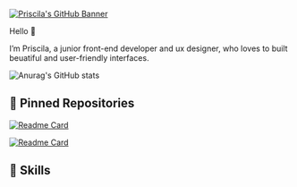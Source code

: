 
[![Priscila's GitHub Banner](Site_Background.png)](https://www.priscilamattos.com)



Hello 🦄

I’m Priscila, a junior front-end developer and ux designer, who loves to built beuatiful and user-friendly interfaces. 
</br>

![Anurag's GitHub stats](https://github-readme-stats.vercel.app/api?username=priscilamattos&show_icons=true&theme=panda)


## 📌 Pinned Repositories

[![Readme Card](https://github-readme-stats.vercel.app/api/pin/?username=priscilamattos&repo=priscilamattos&repo=github-readme-stats)](https://github.com/priscilamattos/planted-project-1)

[![Readme Card](https://github-readme-stats.vercel.app/api/pin/?username=priscilamattos&repo=planted-project-1)](https://github.com/priscilamattos/planted-project-1)


## 💼 Skills

